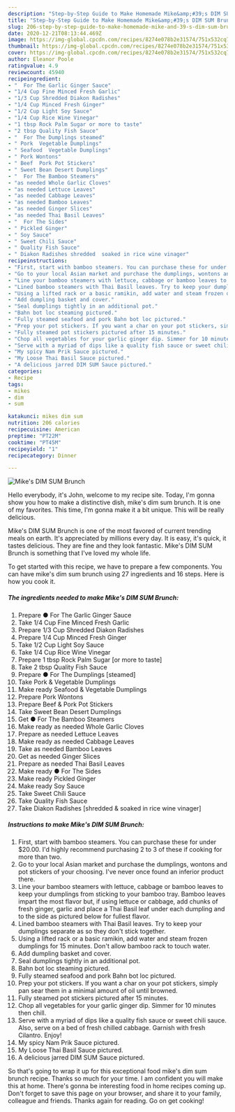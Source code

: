 ```yaml
---
description: "Step-by-Step Guide to Make Homemade Mike&amp;#39;s DIM SUM Brunch"
title: "Step-by-Step Guide to Make Homemade Mike&amp;#39;s DIM SUM Brunch"
slug: 206-step-by-step-guide-to-make-homemade-mike-and-39-s-dim-sum-brunch
date: 2020-12-21T08:13:44.469Z
image: https://img-global.cpcdn.com/recipes/8274e078b2e31574/751x532cq70/mikes-dim-sum-brunch-recipe-main-photo.jpg
thumbnail: https://img-global.cpcdn.com/recipes/8274e078b2e31574/751x532cq70/mikes-dim-sum-brunch-recipe-main-photo.jpg
cover: https://img-global.cpcdn.com/recipes/8274e078b2e31574/751x532cq70/mikes-dim-sum-brunch-recipe-main-photo.jpg
author: Eleanor Poole
ratingvalue: 4.9
reviewcount: 45940
recipeingredient:
- "  For The Garlic Ginger Sauce"
- "1/4 Cup Fine Minced Fresh Garlic"
- "1/3 Cup Shredded Diakon Radishes"
- "1/4 Cup Minced Fresh Ginger"
- "1/2 Cup Light Soy Sauce"
- "1/4 Cup Rice Wine Vinegar"
- "1 tbsp Rock Palm Sugar or more to taste"
- "2 tbsp Quality Fish Sauce"
- "  For The Dumplings steamed"
- " Pork  Vegetable Dumplings"
- " Seafood  Vegetable Dumplings"
- " Pork Wontons"
- " Beef  Pork Pot Stickers"
- " Sweet Bean Desert Dumplings"
- "  For The Bamboo Steamers"
- "as needed Whole Garlic Cloves"
- "as needed Lettuce Leaves"
- "as needed Cabbage Leaves"
- "as needed Bamboo Leaves"
- "as needed Ginger Slices"
- "as needed Thai Basil Leaves"
- "  For The Sides"
- " Pickled Ginger"
- " Soy Sauce"
- " Sweet Chili Sauce"
- " Quality Fish Sauce"
- " Diakon Radishes shredded  soaked in rice wine vinager"
recipeinstructions:
- "First, start with bamboo steamers. You can purchase these for under $20.00. I&#39;d highly recommend purchasing 2 to 3 of these if cooking for more than two."
- "Go to your local Asian market and purchase the dumplings, wontons and pot stickers of your choosing. I&#39;ve never once found an inferior product there."
- "Line your bamboo steamers with lettuce, cabbage or bamboo leaves to keep your dumplings from sticking to your bamboo tray. Bamboo leaves impart the most flavor but, if using lettuce or cabbage, add chunks of fresh ginger, garlic and place a Thai Basil leaf under each dumpling and to the side as pictured below for fullest flavor."
- "Lined bamboo steamers with Thai Basil leaves. Try to keep your dumplings separate as so they don&#39;t stick together."
- "Using a lifted rack or a basic ramikin, add water and steam frozen dumplings for 15 minutes. Don&#39;t allow bamboo rack to touch water."
- "Add dumpling basket and cover."
- "Seal dumplings tightly in an additional pot."
- "Bahn bot loc steaming pictured."
- "Fully steamed seafood and pork Bahn bot loc pictured."
- "Prep your pot stickers. If you want a char on your pot stickers, simply pan sear them in a minimal amount of oil until browned."
- "Fully steamed pot stickers pictured after 15 minutes."
- "Chop all vegetables for your garlic ginger dip. Simmer for 10 minutes then chill."
- "Serve with a myriad of dips like a quality fish sauce or sweet chili sauce. Also, serve on a bed of fresh chilled cabbage. Garnish with fresh Cilantro. Enjoy!"
- "My spicy Nam Prik Sauce pictured."
- "My Loose Thai Basil Sauce pictured."
- "A delicious jarred DIM SUM Sauce pictured."
categories:
- Recipe
tags:
- mikes
- dim
- sum

katakunci: mikes dim sum 
nutrition: 206 calories
recipecuisine: American
preptime: "PT22M"
cooktime: "PT45M"
recipeyield: "1"
recipecategory: Dinner

---
```



![Mike&#39;s DIM SUM Brunch](https://img-global.cpcdn.com/recipes/8274e078b2e31574/751x532cq70/mikes-dim-sum-brunch-recipe-main-photo.jpg)

Hello everybody, it's John, welcome to my recipe site. Today, I'm gonna show you how to make a distinctive dish, mike&#39;s dim sum brunch. It is one of my favorites. This time, I'm gonna make it a bit unique. This will be really delicious.

Mike&#39;s DIM SUM Brunch is one of the most favored of current trending meals on earth. It's appreciated by millions every day. It is easy, it's quick, it tastes delicious. They are fine and they look fantastic. Mike&#39;s DIM SUM Brunch is something that I've loved my whole life.




To get started with this recipe, we have to prepare a few components. You can have mike&#39;s dim sum brunch using 27 ingredients and 16 steps. Here is how you cook it.

<!--inarticleads1-->

##### The ingredients needed to make Mike&#39;s DIM SUM Brunch:

1. Prepare  ● For The Garlic Ginger Sauce
1. Take 1/4 Cup Fine Minced Fresh Garlic
1. Prepare 1/3 Cup Shredded Diakon Radishes
1. Prepare 1/4 Cup Minced Fresh Ginger
1. Take 1/2 Cup Light Soy Sauce
1. Take 1/4 Cup Rice Wine Vinegar
1. Prepare 1 tbsp Rock Palm Sugar [or more to taste]
1. Take 2 tbsp Quality Fish Sauce
1. Prepare  ● For The Dumplings [steamed]
1. Take  Pork &amp; Vegetable Dumplings
1. Make ready  Seafood &amp; Vegetable Dumplings
1. Prepare  Pork Wontons
1. Prepare  Beef &amp; Pork Pot Stickers
1. Take  Sweet Bean Desert Dumplings
1. Get  ● For The Bamboo Steamers
1. Make ready as needed Whole Garlic Cloves
1. Prepare as needed Lettuce Leaves
1. Make ready as needed Cabbage Leaves
1. Take as needed Bamboo Leaves
1. Get as needed Ginger Slices
1. Prepare as needed Thai Basil Leaves
1. Make ready  ● For The Sides
1. Make ready  Pickled Ginger
1. Make ready  Soy Sauce
1. Take  Sweet Chili Sauce
1. Take  Quality Fish Sauce
1. Take  Diakon Radishes [shredded &amp; soaked in rice wine vinager]




<!--inarticleads2-->

##### Instructions to make Mike&#39;s DIM SUM Brunch:

1. First, start with bamboo steamers. You can purchase these for under $20.00. I&#39;d highly recommend purchasing 2 to 3 of these if cooking for more than two.
1. Go to your local Asian market and purchase the dumplings, wontons and pot stickers of your choosing. I&#39;ve never once found an inferior product there.
1. Line your bamboo steamers with lettuce, cabbage or bamboo leaves to keep your dumplings from sticking to your bamboo tray. Bamboo leaves impart the most flavor but, if using lettuce or cabbage, add chunks of fresh ginger, garlic and place a Thai Basil leaf under each dumpling and to the side as pictured below for fullest flavor.
1. Lined bamboo steamers with Thai Basil leaves. Try to keep your dumplings separate as so they don&#39;t stick together.
1. Using a lifted rack or a basic ramikin, add water and steam frozen dumplings for 15 minutes. Don&#39;t allow bamboo rack to touch water.
1. Add dumpling basket and cover.
1. Seal dumplings tightly in an additional pot.
1. Bahn bot loc steaming pictured.
1. Fully steamed seafood and pork Bahn bot loc pictured.
1. Prep your pot stickers. If you want a char on your pot stickers, simply pan sear them in a minimal amount of oil until browned.
1. Fully steamed pot stickers pictured after 15 minutes.
1. Chop all vegetables for your garlic ginger dip. Simmer for 10 minutes then chill.
1. Serve with a myriad of dips like a quality fish sauce or sweet chili sauce. Also, serve on a bed of fresh chilled cabbage. Garnish with fresh Cilantro. Enjoy!
1. My spicy Nam Prik Sauce pictured.
1. My Loose Thai Basil Sauce pictured.
1. A delicious jarred DIM SUM Sauce pictured.




So that's going to wrap it up for this exceptional food mike&#39;s dim sum brunch recipe. Thanks so much for your time. I am confident you will make this at home. There's gonna be interesting food in home recipes coming up. Don't forget to save this page on your browser, and share it to your family, colleague and friends. Thanks again for reading. Go on get cooking!
